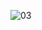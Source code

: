 ![03](https://user-images.githubusercontent.com/107898643/180586845-a4a395d3-92b5-49b8-9878-c9e47a539c20.JPG)

